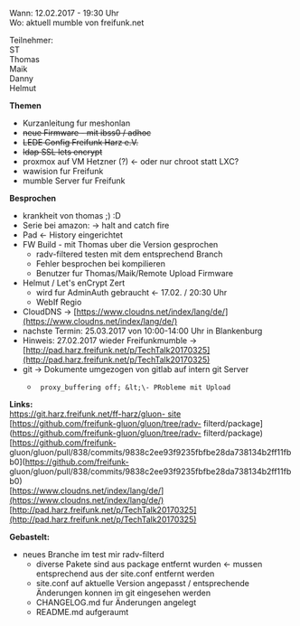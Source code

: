 Wann: 12.02.2017 - 19:30 Uhr  
Wo: aktuell mumble von freifunk.net  
  
Teilnehmer:  
    ST  
    Thomas  
    Maik  
    Danny  
    Helmut  
      
**Themen**  

  * Kurzanleitung fur meshonlan
  * ~~neue Firmware - mit ibss0 / adhoc~~
  * ~~LEDE Config Freifunk Harz e.V.~~
  * ~~ldap SSL lets encrypt~~
  * proxmox auf VM Hetzner (?) &lt;\- oder nur chroot statt LXC?
  * wawision fur Freifunk
  * mumble Server fur Freifunk

  
**Besprochen**  

  * krankheit von thomas ;) :D
  * Serie bei amazon: -&gt; halt and catch fire
  * Pad &lt;\- History eingerichtet
  * FW Build - mit Thomas uber die Version gesprochen
    * radv-filtered testen mit dem entsprechend Branch
    * Fehler besprochen bei kompilieren
    * Benutzer fur Thomas/Maik/Remote Upload Firmware
  * Helmut / Let's enCrypt Zert
    * wird fur AdminAuth gebraucht &lt;\- 17.02. / 20:30 Uhr 
    * WebIf Regio
  * CloudDNS -&gt; [https://www.cloudns.net/index/lang/de/](https://www.cloudns.net/index/lang/de/)
  * nachste Termin: 25.03.2017 von 10:00-14:00 Uhr in Blankenburg
  * Hinweis: 27.02.2017 wieder Freifunkmumble -&gt; [http://pad.harz.freifunk.net/p/TechTalk20170325](http://pad.harz.freifunk.net/p/TechTalk20170325)
  * git -&gt; Dokumente umgezogen von gitlab auf intern git Server
    *      proxy_buffering off; &lt;\- PRobleme mit Upload

  
**Links:**  
[https://git.harz.freifunk.net/ff-harz/gluon-
site](https://git.harz.freifunk.net/ff-harz/gluon-site)  
[https://github.com/freifunk-gluon/gluon/tree/radv-
filterd/package](https://github.com/freifunk-gluon/gluon/tree/radv-
filterd/package)  
[https://github.com/freifunk-
gluon/gluon/pull/838/commits/9838c2ee93f9235fbfbe28da738134b2ff11fbb0](https://github.com/freifunk-
gluon/gluon/pull/838/commits/9838c2ee93f9235fbfbe28da738134b2ff11fbb0)  
[https://www.cloudns.net/index/lang/de/](https://www.cloudns.net/index/lang/de/)  
[http://pad.harz.freifunk.net/p/TechTalk20170325](http://pad.harz.freifunk.net/p/TechTalk20170325)  
  
**Gebastelt:**  

  * neues Branche im test mir radv-filterd
    * diverse Pakete sind aus package entfernt wurden &lt;\- mussen entsprechend aus der site.conf entfernt werden
    * site.conf auf aktuelle Version angepasst / entsprechende Änderungen konnen im git eingesehen werden
    * CHANGELOG.md fur Änderungen angelegt
    * README.md aufgeraumt


